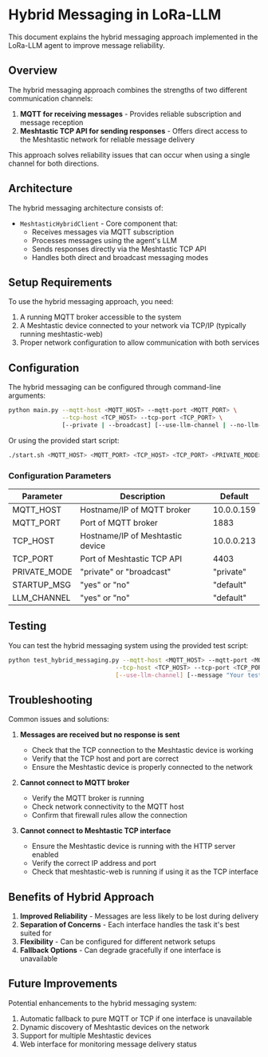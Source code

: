 # Hybrid Messaging in LoRa-LLM

This document explains the hybrid messaging approach implemented in the LoRa-LLM agent to improve message reliability.

## Overview

The hybrid messaging approach combines the strengths of two different communication channels:

1. **MQTT for receiving messages** - Provides reliable subscription and message reception
2. **Meshtastic TCP API for sending responses** - Offers direct access to the Meshtastic network for reliable message delivery

This approach solves reliability issues that can occur when using a single channel for both directions.

## Architecture

The hybrid messaging architecture consists of:

- `MeshtasticHybridClient` - Core component that:
  - Receives messages via MQTT subscription
  - Processes messages using the agent's LLM
  - Sends responses directly via the Meshtastic TCP API
  - Handles both direct and broadcast messaging modes

## Setup Requirements

To use the hybrid messaging approach, you need:

1. A running MQTT broker accessible to the system
2. A Meshtastic device connected to your network via TCP/IP (typically running meshtastic-web)
3. Proper network configuration to allow communication with both services

## Configuration

The hybrid messaging can be configured through command-line arguments:

```bash
python main.py --mqtt-host <MQTT_HOST> --mqtt-port <MQTT_PORT> \
               --tcp-host <TCP_HOST> --tcp-port <TCP_PORT> \
               [--private | --broadcast] [--use-llm-channel | --no-llm-channel]
```

Or using the provided start script:

```bash
./start.sh <MQTT_HOST> <MQTT_PORT> <TCP_HOST> <TCP_PORT> <PRIVATE_MODE> <STARTUP_MSG> <LLM_CHANNEL>
```

### Configuration Parameters

| Parameter | Description | Default |
|-----------|-------------|---------|
| MQTT_HOST | Hostname/IP of MQTT broker | 10.0.0.159 |
| MQTT_PORT | Port of MQTT broker | 1883 |
| TCP_HOST | Hostname/IP of Meshtastic device | 10.0.0.213 |
| TCP_PORT | Port of Meshtastic TCP API | 4403 |
| PRIVATE_MODE | "private" or "broadcast" | "private" |
| STARTUP_MSG | "yes" or "no" | "default" |
| LLM_CHANNEL | "yes" or "no" | "default" |

## Testing

You can test the hybrid messaging system using the provided test script:

```bash
python test_hybrid_messaging.py --mqtt-host <MQTT_HOST> --mqtt-port <MQTT_PORT> \
                              --tcp-host <TCP_HOST> --tcp-port <TCP_PORT> \
                              [--use-llm-channel] [--message "Your test message"]
```

## Troubleshooting

Common issues and solutions:

1. **Messages are received but no response is sent**
   - Check that the TCP connection to the Meshtastic device is working
   - Verify that the TCP host and port are correct
   - Ensure the Meshtastic device is properly connected to the network

2. **Cannot connect to MQTT broker**
   - Verify the MQTT broker is running
   - Check network connectivity to the MQTT host
   - Confirm that firewall rules allow the connection

3. **Cannot connect to Meshtastic TCP interface**
   - Ensure the Meshtastic device is running with the HTTP server enabled
   - Verify the correct IP address and port
   - Check that meshtastic-web is running if using it as the TCP interface

## Benefits of Hybrid Approach

1. **Improved Reliability** - Messages are less likely to be lost during delivery
2. **Separation of Concerns** - Each interface handles the task it's best suited for
3. **Flexibility** - Can be configured for different network setups
4. **Fallback Options** - Can degrade gracefully if one interface is unavailable

## Future Improvements

Potential enhancements to the hybrid messaging system:

1. Automatic fallback to pure MQTT or TCP if one interface is unavailable
2. Dynamic discovery of Meshtastic devices on the network
3. Support for multiple Meshtastic devices
4. Web interface for monitoring message delivery status
